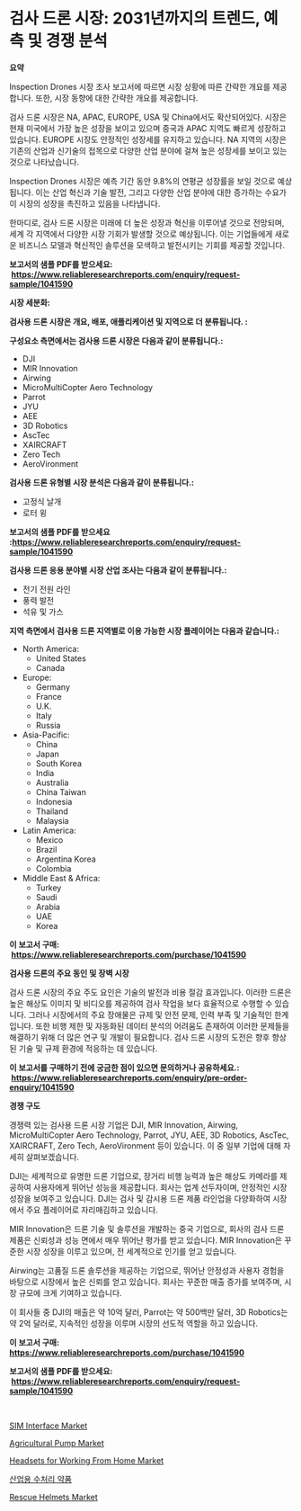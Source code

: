 <p><h1>검사 드론 시장: 2031년까지의 트렌드, 예측 및 경쟁 분석</h1></p><p><strong>요약</strong></p>
<p><p>Inspection Drones 시장 조사 보고서에 따르면 시장 상황에 따른 간략한 개요를 제공합니다. 또한, 시장 동향에 대한 간략한 개요를 제공합니다.</p><p>검사 드론 시장은 NA, APAC, EUROPE, USA 및 China에서도 확산되어있다. 시장은 현재 미국에서 가장 높은 성장을 보이고 있으며 중국과 APAC 지역도 빠르게 성장하고 있습니다. EUROPE 시장도 안정적인 성장세를 유지하고 있습니다. NA 지역의 시장은 기존의 산업과 신기술의 접목으로 다양한 산업 분야에 걸쳐 높은 성장세를 보이고 있는 것으로 나타났습니다.</p><p>Inspection Drones 시장은 예측 기간 동안 9.8%의 연평균 성장률을 보일 것으로 예상됩니다. 이는 산업 혁신과 기술 발전, 그리고 다양한 산업 분야에 대한 증가하는 수요가 이 시장의 성장을 촉진하고 있음을 나타냅니다.</p><p>한마디로, 검사 드론 시장은 미래에 더 높은 성장과 혁신을 이루어낼 것으로 전망되며, 세계 각 지역에서 다양한 시장 기회가 발생할 것으로 예상됩니다. 이는 기업들에게 새로운 비즈니스 모델과 혁신적인 솔루션을 모색하고 발전시키는 기회를 제공할 것입니다.</p></p>
<p><strong>보고서의 샘플 PDF를 받으세요: &nbsp;<a href="https://www.reliableresearchreports.com/enquiry/request-sample/1041590">https://www.reliableresearchreports.com/enquiry/request-sample/1041590</a></strong></p>
<p><strong>시장 세분화:</strong></p>
<p><strong> 검사용 드론 시장은 개요, 배포, 애플리케이션 및 지역으로 더 분류됩니다. :</strong></p>
<p><strong>구성요소 측면에서는 검사용 드론 시장은 다음과 같이 분류됩니다.:</strong></p>
<p><ul><li>DJI</li><li>MIR Innovation</li><li>Airwing</li><li>MicroMultiCopter Aero Technology</li><li>Parrot</li><li>JYU</li><li>AEE</li><li>3D Robotics</li><li>AscTec</li><li>XAIRCRAFT</li><li>Zero Tech</li><li>AeroVironment</li></ul></p>
<p><strong> 검사용 드론 유형별 시장 분석은 다음과 같이 분류됩니다.:</strong></p>
<p><ul><li>고정식 날개</li><li>로터 윙</li></ul></p>
<p><strong>보고서의 샘플 PDF를 받으세요 :<a href="https://www.reliableresearchreports.com/enquiry/request-sample/1041590">https://www.reliableresearchreports.com/enquiry/request-sample/1041590</a></strong></p>
<p><strong> 검사용 드론 응용 분야별 시장 산업 조사는 다음과 같이 분류됩니다.:</strong></p>
<p><ul><li>전기 전원 라인</li><li>풍력 발전</li><li>석유 및 가스</li></ul></p>
<p><strong>지역 측면에서 검사용 드론 지역별로 이용 가능한 시장 플레이어는 다음과 같습니다.:</strong></p>
<p><ul>
    <li>
        North America:
        <ul>
            <li>United States</li>
            <li>Canada</li>
        </ul>
    </li>
    <li>
        Europe:
        <ul>
            <li>Germany</li>
            <li>France</li>
            <li>U.K.</li>
            <li>Italy</li>
            <li>Russia</li>
        </ul>
    </li>
    <li>
        Asia-Pacific:
        <ul>
            <li>China</li>
            <li>Japan</li>
            <li>South Korea</li>
            <li>India</li>
            <li>Australia</li>
            <li>China Taiwan</li>
            <li>Indonesia</li>
            <li>Thailand</li>
            <li>Malaysia</li>
        </ul>
    </li>
    <li>
        Latin America:
        <ul>
            <li>Mexico</li>
            <li>Brazil</li>
            <li>Argentina Korea</li>
            <li>Colombia</li>
        </ul>
    </li>
    <li>
        Middle East & Africa:
        <ul>
            <li>Turkey</li>
            <li>Saudi</li>
            <li>Arabia</li>
            <li>UAE</li>
            <li>Korea</li>
        </ul>
    </li>
    </ul></p>
<p><strong>이 보고서 구매: &nbsp;<a href="https://www.reliableresearchreports.com/purchase/1041590">https://www.reliableresearchreports.com/purchase/1041590</a></strong></p>
<p><strong>검사용 드론의 주요 동인 및 장벽 시장</strong></p>
<p><p>검사 드론 시장의 주요 주도 요인은 기술의 발전과 비용 절감 효과입니다. 이러한 드론은 높은 해상도 이미지 및 비디오를 제공하여 검사 작업을 보다 효율적으로 수행할 수 있습니다. 그러나 시장에서의 주요 장애물은 규제 및 안전 문제, 인력 부족 및 기술적인 한계입니다. 또한 비행 제한 및 자동화된 데이터 분석의 어려움도 존재하여 이러한 문제들을 해결하기 위해 더 많은 연구 및 개발이 필요합니다. 검사 드론 시장의 도전은 향후 향상된 기술 및 규제 환경에 적응하는 데 있습니다.</p></p>
<p><strong>이 보고서를 구매하기 전에 궁금한 점이 있으면 문의하거나 공유하세요.: &nbsp;<a href="https://www.reliableresearchreports.com/enquiry/pre-order-enquiry/1041590">https://www.reliableresearchreports.com/enquiry/pre-order-enquiry/1041590</a></strong></p>
<p><strong>경쟁 구도</strong></p>
<p><p>경쟁력 있는 검사용 드론 시장 기업은 DJI, MIR Innovation, Airwing, MicroMultiCopter Aero Technology, Parrot, JYU, AEE, 3D Robotics, AscTec, XAIRCRAFT, Zero Tech, AeroVironment 등이 있습니다. 이 중 일부 기업에 대해 자세히 살펴보겠습니다.</p><p>DJI는 세계적으로 유명한 드론 기업으로, 장거리 비행 능력과 높은 해상도 카메라를 제공하여 사용자에게 뛰어난 성능을 제공합니다. 회사는 업계 선두자이며, 안정적인 시장 성장을 보여주고 있습니다. DJI는 검사 및 감시용 드론 제품 라인업을 다양화하여 시장에서 주요 플레이어로 자리매김하고 있습니다.</p><p>MIR Innovation은 드론 기술 및 솔루션을 개발하는 중국 기업으로, 회사의 검사 드론 제품은 신뢰성과 성능 면에서 매우 뛰어난 평가를 받고 있습니다. MIR Innovation은 꾸준한 시장 성장을 이루고 있으며, 전 세계적으로 인기를 얻고 있습니다.</p><p>Airwing는 고품질 드론 솔루션을 제공하는 기업으로, 뛰어난 안정성과 사용자 경험을 바탕으로 시장에서 높은 신뢰를 얻고 있습니다. 회사는 꾸준한 매출 증가를 보여주며, 시장 규모에 크게 기여하고 있습니다.</p><p>이 회사들 중 DJI의 매출은 약 10억 달러, Parrot는 약 500백만 달러, 3D Robotics는 약 2억 달러로, 지속적인 성장을 이루며 시장의 선도적 역할을 하고 있습니다.</p></p>
<p><strong>이 보고서 구매: &nbsp; <a href="https://www.reliableresearchreports.com/purchase/1041590">https://www.reliableresearchreports.com/purchase/1041590</a></strong></p>
<p><strong>보고서의 샘플 PDF를 받으세요: &nbsp;<a href="https://www.reliableresearchreports.com/enquiry/request-sample/1041590">https://www.reliableresearchreports.com/enquiry/request-sample/1041590</a></strong><strong></strong></p>
<p>&nbsp;</p>
<p><p><a href="https://issuu.com/reportprime-2/docs/sim-interface-market-size-2030.pptx">SIM Interface Market</a></p><p><a href="https://view.publitas.com/reportprime-1/agricultural-pump-market-size-market-trends-and-growth-outlook-forecasted-for-period-from-2024-to-2031/">Agricultural Pump Market</a></p><p><a href="https://github.com/mabutironaldo/Market-Research-Report-List-3/blob/main/headsets-for-working-from-home-market.md">Headsets for Working From Home Market</a></p><p><a href="https://github.com/hxzi07639916/Market-Research-Report-List-1/blob/main/96908784232.md">산업용 수처리 약품</a></p><p><a href="https://github.com/Paul14Anderson63/Market-Research-Report-List-3/blob/main/rescue-helmets-market.md">Rescue Helmets Market</a></p></p>